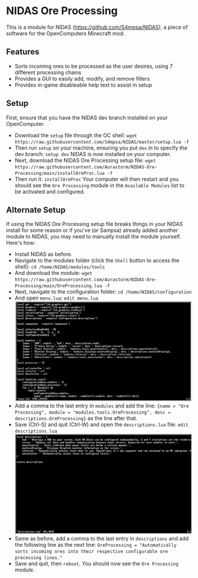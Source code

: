 # NIDAS Ore Processing
 This is a module for NIDAS (https://github.com/S4mpsa/NIDAS), a piece of software for the OpenComputers Minecraft mod.

## Features
* Sorts incoming ores to be processed as the user desires, using 7 different processing chains
* Provides a GUI to easily add, modify, and remove filters
* Provides in-game disableable help text to assist in setup

## Setup
 First, ensure that you have the NIDAS dev branch installed on your OpenComputer.
* Download the `setup` file through the OC shell:
    ```wget https://raw.githubusercontent.com/S4mpsa/NIDAS/master/setup.lua -f```
* Then run `setup` on your machine, ensuring you put `dev` in to specify the dev branch:
    ```setup dev```
 NIDAS is now installed on your computer.
* Next, download the NIDAS Ore Processing setup file:
    ```wget https://raw.githubusercontent.com/Aurastorm/NIDAS-Ore-Processing/main/installOreProc.lua -f```
* Then run it:
    ```installOreProc```
 Your computer will then restart and you should see the `Ore Processing` module in the `Available Modules` list to be activated and configured.

## Alternate Setup 
 If using the NIDAS Ore Processing setup file breaks things in your NIDAS install for some reason or if you've (or Sampsa) already added another module to NIDAS, you may need to manually install the module yourself. Here's how:

* Install NIDAS as before.
* Navigate to the modules folder (click the `Shell` button to access the shell):
    ```cd /home/NIDAS/modules/tools```
* And download the module:
    ```wget https://raw.githubusercontent.com/Aurastorm/NIDAS-Ore-Processing/main/OreProcessing.lua -f```
* Next, navigate to the configuration folder:
    ```cd /home/NIDAS/configuration```
* And open `menu.lua`:
    ```edit menu.lua```
 ![menu](menu.png)
* Add a comma to the last entry in `modules` and add the line:
    ```{name = "Ore Processing", module = "modules.tools.OreProcessing", desc = descriptions.OreProcessing}```
 as the line after that.
* Save (Ctrl-S) and quit (Ctrl-W) and open the `descriptions.lua` file:
    ```edit descriptions.lua```
 ![desc](desc.png)
* Same as before, add a comma to the last entry in `descriptions` and add the following line as the next line:
    ```OreProcessing = "Automatically sorts incoming ores into their respective configurable ore processing lines."```
* Save and quit, then `reboot`. You should now see the `Ore Processing` module.